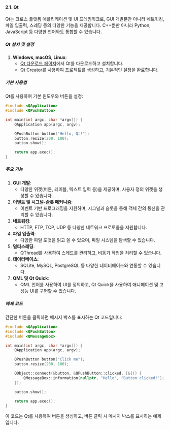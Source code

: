#### 2.1. Qt

Qt는 크로스 플랫폼 애플리케이션 및 UI 프레임워크로, GUI 개발뿐만 아니라 네트워킹, 파일 입출력, 스레딩 등의 다양한 기능을 제공합니다. C++뿐만 아니라 Python, JavaScript 등 다양한 언어와도 통합할 수 있습니다.

##### Qt 설치 및 설정

1. **Windows, macOS, Linux**:
   - [Qt 다운로드 페이지](https://www.qt.io/download)에서 Qt를 다운로드하고 설치합니다.
   - Qt Creator를 사용하여 프로젝트를 생성하고, 기본적인 설정을 완료합니다.

##### 기본 사용법

Qt를 사용하여 기본 윈도우와 버튼을 설정:

```cpp
#include <QApplication>
#include <QPushButton>

int main(int argc, char *argv[]) {
    QApplication app(argc, argv);

    QPushButton button("Hello, Qt!");
    button.resize(200, 100);
    button.show();

    return app.exec();
}
```

##### 주요 기능

1. **GUI 개발**:
   - 다양한 위젯(버튼, 레이블, 텍스트 입력 등)을 제공하며, 사용자 정의 위젯을 생성할 수 있습니다.
2. **이벤트 및 시그널-슬롯 메커니즘**:
   - 이벤트 기반 프로그래밍을 지원하며, 시그널과 슬롯을 통해 객체 간의 통신을 관리할 수 있습니다.
3. **네트워킹**:
   - HTTP, FTP, TCP, UDP 등 다양한 네트워크 프로토콜을 지원합니다.
4. **파일 입출력**:
   - 다양한 파일 포맷을 읽고 쓸 수 있으며, 파일 시스템을 탐색할 수 있습니다.
5. **멀티스레딩**:
   - QThread를 사용하여 스레드를 관리하고, 비동기 작업을 처리할 수 있습니다.
6. **데이터베이스**:
   - SQLite, MySQL, PostgreSQL 등 다양한 데이터베이스와 연동할 수 있습니다.
7. **QML 및 Qt Quick**:
   - QML 언어를 사용하여 UI를 정의하고, Qt Quick을 사용하여 애니메이션 및 고성능 UI를 구현할 수 있습니다.

##### 예제 코드

간단한 버튼을 클릭하면 메시지 박스를 표시하는 Qt 코드입니다:

```cpp
#include <QApplication>
#include <QPushButton>
#include <QMessageBox>

int main(int argc, char *argv[]) {
    QApplication app(argc, argv);

    QPushButton button("Click me");
    button.resize(200, 100);

    QObject::connect(&button, &QPushButton::clicked, [&]() {
        QMessageBox::information(nullptr, "Hello", "Button clicked!");
    });

    button.show();

    return app.exec();
}
```

이 코드는 Qt를 사용하여 버튼을 생성하고, 버튼 클릭 시 메시지 박스를 표시하는 예제입니다.

